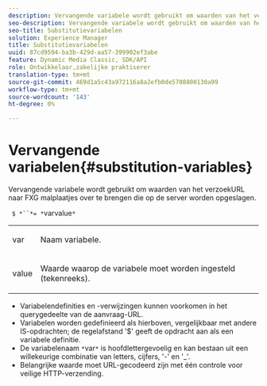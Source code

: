 ```yaml
---
description: Vervangende variabele wordt gebruikt om waarden van het verzoekURL naar FXG malplaatjes over te brengen die op de server worden opgeslagen.
seo-description: Vervangende variabele wordt gebruikt om waarden van het verzoekURL naar FXG malplaatjes over te brengen die op de server worden opgeslagen.
seo-title: Substitutievariabelen
solution: Experience Manager
title: Substitutievariabelen
uuid: 87cd9594-ba3b-429d-aa57-399902ef3abe
feature: Dynamic Media Classic, SDK/API
role: Ontwikkelaar,zakelijke praktiserer
translation-type: tm+mt
source-git-commit: 469d1a5c43a972116a8a2efb0de5708800130a99
workflow-type: tm+mt
source-wordcount: '143'
ht-degree: 0%

---
```



# Vervangende variabelen{#substitution-variables}

Vervangende variabele wordt gebruikt om waarden van het verzoekURL naar FXG malplaatjes over te brengen die op de server worden opgeslagen.

` $ *``*= *`varvalue`*`

<table id="simpletable_76B381800C0D411F87CD551FC30B0579"> 
 <tr class="strow"> 
  <td class="stentry"> <p> <span class="codeph"> <span class="varname"> var  </span> </span> </p> </td> 
  <td class="stentry"> <p>Naam variabele. </p> </td> 
 </tr> 
 <tr class="strow"> 
  <td class="stentry"> <p> <span class="codeph"> <span class="varname"> value  </span> </span> </p> </td> 
  <td class="stentry"> <p>Waarde waarop de variabele moet worden ingesteld (tekenreeks). </p> </td> 
 </tr> 
</table>

* Variabelendefinities en -verwijzingen kunnen voorkomen in het querygedeelte van de aanvraag-URL.
* Variabelen worden gedefinieerd als hierboven, vergelijkbaar met andere IS-opdrachten; de regelafstand &#39;$&#39; geeft de opdracht aan als een variabele definitie.
* De variabelenaam `*`var`*` is hoofdlettergevoelig en kan bestaan uit een willekeurige combinatie van letters, cijfers, &#39;-&#39; en &#39;_&#39;.
* Belangrijke waarde moet URL-gecodeerd zijn met één controle voor veilige HTTP-verzending.


